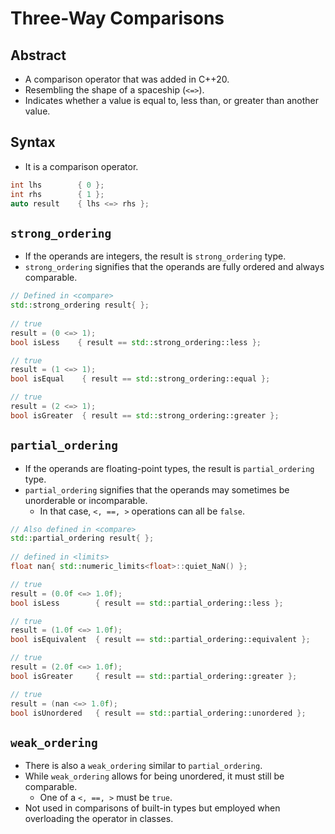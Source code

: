 # Three-Way Comparisons

## Abstract

- A comparison operator that was added in C++20.
- Resembling the shape of a spaceship (`<=>`).
- Indicates whether a value is equal to, less than, or greater than another value.

## Syntax

- It is a comparison operator.

```cpp
int lhs        { 0 };
int rhs        { 1 };
auto result    { lhs <=> rhs };
```

## `strong_ordering`

- If the operands are integers, the result is `strong_ordering` type.
- `strong_ordering` signifies that the operands are fully ordered and always comparable.

```cpp
// Defined in <compare>
std::strong_ordering result{ };
	
// true
result = (0 <=> 1);
bool isLess    { result == std::strong_ordering::less };

// true
result = (1 <=> 1);
bool isEqual    { result == std::strong_ordering::equal };

// true
result = (2 <=> 1);
bool isGreater  { result == std::strong_ordering::greater };
```

## `partial_ordering`

- If the operands are floating-point types, the result is `partial_ordering` type.
- `partial_ordering` signifies that the operands may sometimes be unorderable or incomparable.
    - In that case, `<, ==, >` operations can all be `false`.

```cpp
// Also defined in <compare>
std::partial_ordering result{ };
	
// defined in <limits>
float nan{ std::numeric_limits<float>::quiet_NaN() };

// true
result = (0.0f <=> 1.0f);
bool isLess        { result == std::partial_ordering::less };

// true
result = (1.0f <=> 1.0f);
bool isEquivalent  { result == std::partial_ordering::equivalent };

// true
result = (2.0f <=> 1.0f);
bool isGreater     { result == std::partial_ordering::greater };

// true
result = (nan <=> 1.0f);
bool isUnordered   { result == std::partial_ordering::unordered };
```

## `weak_ordering`

- There is also a `weak_ordering` similar to `partial_ordering`.
- While `weak_ordering` allows for being unordered, it must still be comparable.
    - One of a `<, ==, >` must be `true`.
- Not used in comparisons of built-in types but employed when overloading the operator in classes.